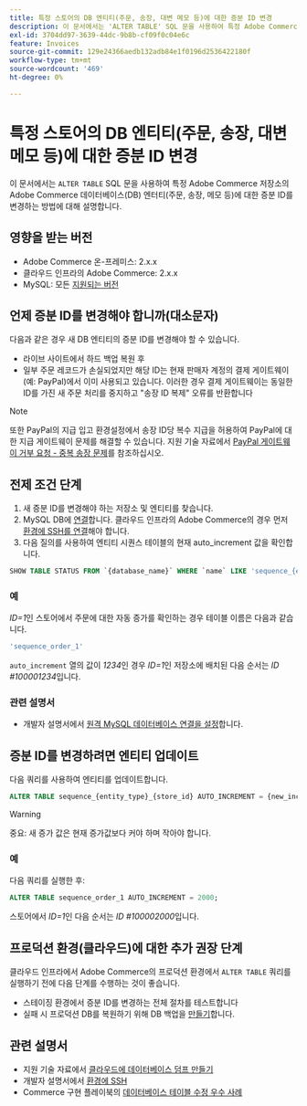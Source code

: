 ```yaml
---
title: 특정 스토어의 DB 엔티티(주문, 송장, 대변 메모 등)에 대한 증분 ID 변경
description: 이 문서에서는 'ALTER TABLE' SQL 문을 사용하여 특정 Adobe Commerce 저장소의 Adobe Commerce 데이터베이스(DB) 엔티티(주문, 송장, 대변 메모 등)에 대한 증분 ID를 변경하는 방법에 대해 설명합니다.
exl-id: 3704dd97-3639-44dc-9b8b-cf09f0c04e6c
feature: Invoices
source-git-commit: 129e24366aedb132adb84e1f0196d2536422180f
workflow-type: tm+mt
source-wordcount: '469'
ht-degree: 0%

---
```


# 특정 스토어의 DB 엔티티(주문, 송장, 대변 메모 등)에 대한 증분 ID 변경

이 문서에서는 `ALTER TABLE` SQL 문을 사용하여 특정 Adobe Commerce 저장소의 Adobe Commerce 데이터베이스(DB) 엔터티(주문, 송장, 메모 등)에 대한 증분 ID를 변경하는 방법에 대해 설명합니다.

## 영향을 받는 버전

* Adobe Commerce 온-프레미스: 2.x.x
* 클라우드 인프라의 Adobe Commerce: 2.x.x
* MySQL: 모든 [지원되는 버전](https://experienceleague.adobe.com/ko/docs/commerce-operations/installation-guide/system-requirements)

## 언제 증분 ID를 변경해야 합니까(대소문자)

다음과 같은 경우 새 DB 엔티티의 증분 ID를 변경해야 할 수 있습니다.

* 라이브 사이트에서 하드 백업 복원 후
* 일부 주문 레코드가 손실되었지만 해당 ID는 현재 판매자 계정의 결제 게이트웨이(예: PayPal)에서 이미 사용되고 있습니다. 이러한 경우 결제 게이트웨이는 동일한 ID를 가진 새 주문 처리를 중지하고 &quot;송장 ID 복제&quot; 오류를 반환합니다

>[!NOTE]
>
>또한 PayPal의 지급 입고 환경설정에서 송장 ID당 복수 지급을 허용하여 PayPal에 대한 지급 게이트웨이 문제를 해결할 수 있습니다. 지원 기술 자료에서 [PayPal 게이트웨이 거부 요청 - 중복 송장 문제](https://experienceleague.adobe.com/ko/docs/experience-cloud-kcs/kbarticles/ka-26838)를 참조하십시오.

## 전제 조건 단계

1. 새 증분 ID를 변경해야 하는 저장소 및 엔티티를 찾습니다.
1. MySQL DB에 [연결](https://experienceleague.adobe.com/ko/docs/commerce-operations/installation-guide/prerequisites/database-server/mysql-remote)합니다. 클라우드 인프라의 Adobe Commerce의 경우 먼저 [환경에 SSH를 연결](https://experienceleague.adobe.com/docs/commerce-cloud-service/user-guide/develop/secure-connections.html?lang=ko)해야 합니다.
1. 다음 질의를 사용하여 엔티티 시퀀스 테이블의 현재 auto\_increment 값을 확인합니다.

```sql
SHOW TABLE STATUS FROM `{database_name}` WHERE `name` LIKE 'sequence_{entity_type}_{store_id}';
```

### 예

*ID=1*&#x200B;인 스토어에서 주문에 대한 자동 증가를 확인하는 경우 테이블 이름은 다음과 같습니다.

```sql
'sequence_order_1'
```

`auto_increment` 열의 값이 *1234*&#x200B;인 경우 *ID=1*&#x200B;인 저장소에 배치된 다음 순서는 *ID \#100001234*&#x200B;입니다.

### 관련 설명서

* 개발자 설명서에서 [원격 MySQL 데이터베이스 연결을 설정](https://experienceleague.adobe.com/ko/docs/commerce-operations/installation-guide/prerequisites/database-server/mysql-remote)합니다.

## 증분 ID를 변경하려면 엔티티 업데이트

다음 쿼리를 사용하여 엔티티를 업데이트합니다.

```sql
ALTER TABLE sequence_{entity_type}_{store_id} AUTO_INCREMENT = {new_increment_value};
```

>[!WARNING]
>
>중요: 새 증가 값은 현재 증가값보다 커야 하며 작아야 합니다.

### 예

다음 쿼리를 실행한 후:

```sql
ALTER TABLE sequence_order_1 AUTO_INCREMENT = 2000;
```

스토어에서 *ID=1*&#x200B;인 다음 순서는 *ID \#100002000*&#x200B;입니다.

## 프로덕션 환경(클라우드)에 대한 추가 권장 단계

클라우드 인프라에서 Adobe Commerce의 프로덕션 환경에서 `ALTER TABLE` 쿼리를 실행하기 전에 다음 단계를 수행하는 것이 좋습니다.

* 스테이징 환경에서 증분 ID를 변경하는 전체 절차를 테스트합니다
* 실패 시 프로덕션 DB를 복원하기 위해 DB 백업을 [만들기](/help/how-to/general/create-database-dump-on-cloud.md)합니다.

## 관련 설명서

* 지원 기술 자료에서 [클라우드에 데이터베이스 덤프 만들기](/help/how-to/general/create-database-dump-on-cloud.md)
* 개발자 설명서에서 [환경에 SSH](https://experienceleague.adobe.com/docs/commerce-cloud-service/user-guide/develop/secure-connections.html?lang=ko)
* Commerce 구현 플레이북의 [데이터베이스 테이블 수정 우수 사례](https://experienceleague.adobe.com/ko/docs/commerce-operations/implementation-playbook/best-practices/development/modifying-core-and-third-party-tables#why-adobe-recommends-avoiding-modifications)
